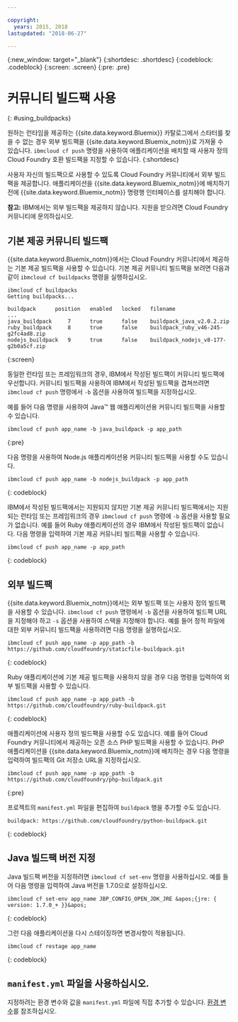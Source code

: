 ```yaml
---

copyright:
  years: 2015, 2018
lastupdated: "2018-06-27"

---
```


{:new_window: target="_blank"}
{:shortdesc: .shortdesc}
{:codeblock: .codeblock}
{:screen: .screen}
{:pre: .pre}

# 커뮤니티 빌드팩 사용
{: #using_buildpacks}

원하는 런타임을 제공하는 {{site.data.keyword.Bluemix}} 카탈로그에서 스타터를 찾을 수 없는 경우 외부 빌드팩을 {{site.data.keyword.Bluemix_notm}}로 가져올 수 있습니다. `ibmcloud cf push` 명령을 사용하여 애플리케이션을 배치할 때 사용자 정의 Cloud Foundry 호환 빌드팩을 지정할 수 있습니다.
{:shortdesc}

사용자 자신의 빌드팩으로 사용할 수 있도록 Cloud Foundry 커뮤니티에서 외부 빌드팩을 제공합니다. 애플리케이션을 {{site.data.keyword.Bluemix_notm}}에 배치하기 전에 {{site.data.keyword.Bluemix_notm}} 명령행 인터페이스를 설치해야 합니다.

**참고:** IBM에서는 외부 빌드팩을 제공하지 않습니다. 지원을 받으려면 Cloud Foundry 커뮤니티에 문의하십시오.

## 기본 제공 커뮤니티 빌드팩

{{site.data.keyword.Bluemix_notm}}에서는 Cloud Foundry 커뮤니티에서 제공하는 기본 제공 빌드팩을 사용할 수 있습니다. 기본 제공 커뮤니티 빌드팩을 보려면 다음과 같이 `ibmcloud cf buildpacks` 명령을 실행하십시오.

```
ibmcloud cf buildpacks
Getting buildpacks...

buildpack      position   enabled   locked   filename
...
java_buildpack     7      true      false    buildpack_java_v2.0.2.zip
ruby_buildpack     8      true      false    buildpack_ruby_v46-245-g2fc4ad8.zip
nodejs_buildpack   9      true      false    buildpack_nodejs_v8-177-g2b0a5cf.zip
```
{:screen}


동일한 런타임 또는 프레임워크의 경우, IBM에서 작성된 빌드팩이 커뮤니티 빌드팩에 우선합니다. 커뮤니티 빌드팩을 사용하여 IBM에서 작성된 빌드팩을 겹쳐쓰려면 `ibmcloud cf push` 명령에서 `-b` 옵션을 사용하여 빌드팩을 지정하십시오.

예를 들어 다음 명령을 사용하여 Java™ 웹 애플리케이션용 커뮤니티 빌드팩을 사용할 수 있습니다.

```
ibmcloud cf push app_name -b java_buildpack -p app_path
```
{:pre}

다음 명령을 사용하여 Node.js 애플리케이션용 커뮤니티 빌드팩을 사용할 수도 있습니다.

```
ibmcloud cf push app_name -b nodejs_buildpack -p app_path
```
{: codeblock}

IBM에서 작성된 빌드팩에서는 지원되지 않지만 기본 제공 커뮤니티 빌드팩에서는 지원되는 런타임 또는 프레임워크의 경우 `ibmcloud cf push` 명령에 `-b` 옵션을 사용할 필요가 없습니다. 예를 들어 Ruby 애플리케이션의 경우 IBM에서 작성된 빌드팩이 없습니다. 다음 명령을 입력하여 기본 제공 커뮤니티 빌드팩을 사용할 수 있습니다.

```
ibmcloud cf push app_name -p app_path
```
{: codeblock}

## 외부 빌드팩

{{site.data.keyword.Bluemix_notm}}에서는 외부 빌드팩 또는 사용자 정의 빌드팩을 사용할 수 있습니다. `ibmcloud cf push` 명령에서 `-b` 옵션을 사용하여 빌드팩 URL을 지정해야 하고 `-s` 옵션을 사용하여 스택을 지정해야 합니다. 예를 들어 정적 파일에 대한 외부 커뮤니티 빌드팩을 사용하려면 다음 명령을 실행하십시오.

```
ibmcloud cf push app_name -p app_path -b https://github.com/cloudfoundry/staticfile-buildpack.git
```
{: codeblock}

Ruby 애플리케이션에 기본 제공 빌드팩을 사용하지 않을 경우 다음 명령을 입력하여 외부 빌드팩을 사용할 수 있습니다.

```
ibmcloud cf push app_name -p app_path -b https://github.com/cloudfoundry/ruby-buildpack.git
```
{: codeblock}

애플리케이션에 사용자 정의 빌드팩을 사용할 수도 있습니다. 예를 들어 Cloud Foundry 커뮤니티에서 제공하는 오픈 소스 PHP 빌드팩을 사용할 수 있습니다. PHP 애플리케이션을 {{site.data.keyword.Bluemix_notm}}에 배치하는 경우 다음 명령을 입력하여 빌드팩의 Git 저장소 URL을 지정하십시오.

```
ibmcloud cf push app_name -p app_path -b https://github.com/cloudfoundry/php-buildpack.git
```
{:pre}

프로젝트의 `manifest.yml` 파일을 편집하여 `buildpack` 행을 추가할 수도 있습니다.

```
buildpack: https://github.com/cloudfoundry/python-buildpack.git
```
{: codeblock}


## Java 빌드팩 버전 지정

Java 빌드팩 버전을 지정하려면 `ibmcloud cf set-env` 명령을 사용하십시오. 예를 들어 다음 명령을 입력하여 Java 버전을 1.7.0으로 설정하십시오.

```
ibmcloud cf set-env app_name JBP_CONFIG_OPEN_JDK_JRE &apos;{jre: { version: 1.7.0_+ }}&apos;
```
{: codeblock}

그런 다음 애플리케이션을 다시 스테이징하면 변경사항이 적용됩니다.

```
ibmcloud cf restage app_name
```
{: codeblock}

## `manifest.yml` 파일을 사용하십시오.

지정하려는 환경 변수와 값을 `manifest.yml` 파일에 직접 추가할 수 있습니다. [환경 변수](https://docs.cloudfoundry.org/devguide/deploy-apps/manifest.html#env-block)를 참조하십시오.
